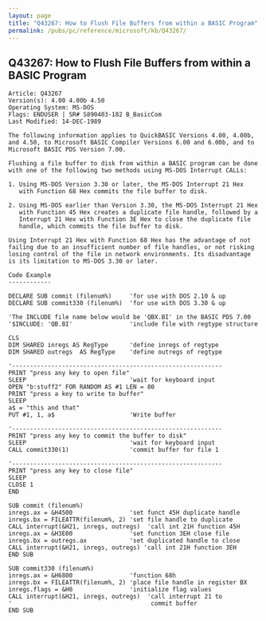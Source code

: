 ```yaml
---
layout: page
title: "Q43267: How to Flush File Buffers from within a BASIC Program"
permalink: /pubs/pc/reference/microsoft/kb/Q43267/
---
```


## Q43267: How to Flush File Buffers from within a BASIC Program

	Article: Q43267
	Version(s): 4.00 4.00b 4.50
	Operating System: MS-DOS
	Flags: ENDUSER | SR# S890403-182 B_BasicCom
	Last Modified: 14-DEC-1989
	
	The following information applies to QuickBASIC Versions 4.00, 4.00b,
	and 4.50, to Microsoft BASIC Compiler Versions 6.00 and 6.00b, and to
	Microsoft BASIC PDS Version 7.00.
	
	Flushing a file buffer to disk from within a BASIC program can be done
	with one of the following two methods using MS-DOS Interrupt CALLs:
	
	1. Using MS-DOS Version 3.30 or later, the MS-DOS Interrupt 21 Hex
	   with Function 68 Hex commits the file buffer to disk.
	
	2. Using MS-DOS earlier than Version 3.30, the MS-DOS Interrupt 21 Hex
	   with Function 45 Hex creates a duplicate file handle, followed by a
	   Interrupt 21 Hex with Function 3E Hex to close the duplicate file
	   handle, which commits the file buffer to disk.
	
	Using Interrupt 21 Hex with Function 68 Hex has the advantage of not
	failing due to an insufficient number of file handles, or not risking
	losing control of the file in network environments. Its disadvantage
	is its limitation to MS-DOS 3.30 or later.
	
	Code Example
	------------
	
	DECLARE SUB commit (filenum%)     'for use with DOS 2.10 & up
	DECLARE SUB commit330 (filenum%)  'for use with DOS 3.30 & up
	
	'The INCLUDE file name below would be 'QBX.BI' in the BASIC PDS 7.00
	'$INCLUDE: 'QB.BI'                'include file with regtype structure
	
	CLS
	DIM SHARED inregs AS RegType      'define inregs of regtype
	DIM SHARED outregs  AS RegType    'define outregs of regtype
	
	'-----------------------------------------------------------
	PRINT "press any key to open file"
	SLEEP                             'wait for keyboard input
	OPEN "b:stuff2" FOR RANDOM AS #1 LEN = 80
	PRINT "press a key to write to buffer"
	SLEEP
	a$ = "this and that"
	PUT #1, 1, a$                     'Write buffer
	
	'-----------------------------------------------------------
	PRINT "press any key to commit the buffer to disk"
	SLEEP                             'wait for keyboard input
	CALL commit330(1)                 'commit buffer for file 1
	
	'-----------------------------------------------------------
	PRINT "press any key to close file"
	SLEEP
	CLOSE 1
	END
	
	SUB commit (filenum%)
	inregs.ax = &H4500                'set funct 45H duplicate handle
	inregs.bx = FILEATTR(filenum%, 2) 'set file handle to duplicate
	CALL interrupt(&H21, inregs, outregs)  'call int 21H function 45H
	inregs.ax = &H3E00                'set function 3EH close file
	inregs.bx = outregs.ax            'set duplicated handle to close
	CALL interrupt(&H21, inregs, outregs) 'call int 21H function 3EH
	END SUB
	
	SUB commit330 (filenum%)
	inregs.ax = &H6800                'function 68h
	inregs.bx = FILEATTR(filenum%, 2) 'place file handle in register BX
	inregs.flags = &H0                'initialize flag values
	CALL interrupt(&H21, inregs, outregs)  'call interrupt 21 to
	'                                       commit buffer
	END SUB
